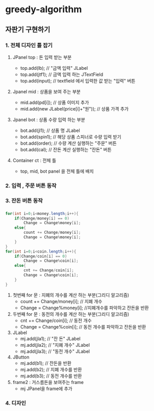 # greedy-algorithm

## 자판기 구현하기


### 1. 전체 디자인 틀 잡기

1. JPanel top : 돈 입력 받는 부분
    - top.add(lb); // "금액 입력" JLabel
    - top.add(jtf1); // 금액 입력 하는 JTextField
    - top.add(input); // textfield 에서 입력한 값 받는 "입력" 버튼
  
2. Jpanel mid : 상품을 보여 주는 부분
    - mid.add(pd[i]); // 상품 이미지 추가
    - mid.add(new JLabel(price[i]+"원")); // 상품 가격 추가

3. Jpanel bot : 상품 수량 입력 하는 부분
    - bot.add(jl1); // 상품 명 JLabel
    - bot.add(spin1); // 해당 상품 스피너로 수량 입력 받기
    - bot.add(order); // 수량 계산 실행하는 "주문" 버튼
    - bot.add(cal); // 잔돈 계산 실행하는 "잔돈" 버튼

4. Container ct : 전체 틀
   - top, mid, bot panel 을 전체 틀에 배치
   

### 2. 입력 , 주문 버튼 동작
  


### 3. 잔돈 버튼 동작
### 

``` java
for(int i=0;i<money.length;i++){
	if(Change/money[i] == 0)
		Change = Change%money[i];
	else{
		count += Change/money[i];
		Change = Change%money[i];
	}
}
for(int i=0;i<coin.length;i++){
	if(Change/coin[i] == 0)
		Change = Change%coin[i];
	else{
		cnt += Change/coin[i];
		Change = Change%coin[i];
	}
}
```

1. 첫번째 for 문 : 지폐의 개수를 계산 하는 부분(그리디 알고리즘)
   - count += Change/money[i]; // 지폐 개수
   - Change = Change%money[i]; //지폐개수를 파악하고 잔돈을 반환
2. 두번째 for 문 : 동전의 개수를 계산 하는 부분(그리디 알고리즘)
   - cnt += Change/coin[i]; // 동전 개수
   - Change = Change%coin[i]; // 동전 개수를 파악하고 잔돈을 반환
3. JLabel
   - mj.add(jla1); // "잔 돈" JLabel
   - mj.add(jla2); //  "지폐 개수" JLabel
   - mj.add(jla3); // "동전 개수" JLabel
4. JButton
   - mj.add(b1); // 잔돈을 반환
   - mj.add(b2); // 지폐 개수를 반환
   - mj.add(b3); // 동전 개수를 반환
5. frame2 : 거스름돈을 보여주는 frame
   - mj JPanel을 frame에 추가

### 4. 디자인

